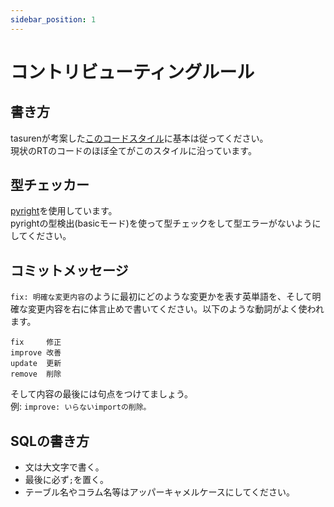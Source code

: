 ```yaml
---
sidebar_position: 1
---
```


# コントリビューティングルール
## 書き方
tasurenが考案した[このコードスタイル](https://gist.github.com/tasuren/bf1fcce48f1e23a5c7e6abd503bdb3c1)に基本は従ってください。  
現状のRTのコードのほぼ全てがこのスタイルに沿っています。

## 型チェッカー
[pyright](https://pypi.org/project/pyright/)を使用しています。  
pyrightの型検出(basicモード)を使って型チェックをして型エラーがないようにしてください。

## コミットメッセージ
`fix: 明確な変更内容`のように最初にどのような変更かを表す英単語を、そして明確な変更内容を右に体言止めで書いてください。以下のような動詞がよく使われます。
```
fix     修正
improve 改善
update  更新
remove  削除
```
そして内容の最後には句点をつけてましょう。  
例: `improve: いらないimportの削除。`

## SQLの書き方
- 文は大文字で書く。
- 最後に必ず`;`を置く。
- テーブル名やコラム名等はアッパーキャメルケースにしてください。